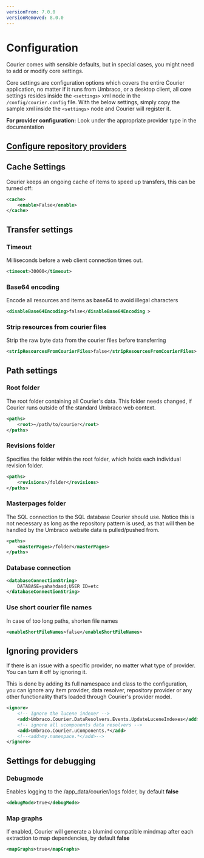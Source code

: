 ```yaml
---
versionFrom: 7.0.0
versionRemoved: 8.0.0
---
```


# Configuration

Courier comes with sensible defaults, but in special cases, you might need to add or modify core settings.

Core settings are configuration options which covers the entire Courier application, no matter if it runs from Umbraco, or a desktop client, all core settings resides inside the `<settings>` xml node in the `/config/courier.config` file. With the below settings, simply copy the sample xml inside the `<settings>` node and Courier will register it.

**For provider configuration:** Look under the appropriate provider type in the documentation

## [Configure repository providers](RepositoryProviders.md)

## Cache Settings
Courier keeps an ongoing cache of items to speed up transfers, this can be turned off:

```xml
<cache>
	<enable>False</enable>
</cache>
```

## Transfer settings

### Timeout
Milliseconds before a web client connection times out.

```xml
<timeout>30000</timeout>
```

### Base64 encoding
Encode all resources and items as base64 to avoid illegal characters

```xml
<disableBase64Encoding>false</disableBase64Encoding >
```

### Strip resources from courier files
Strip the raw byte data from the courier files before transferring

```xml
<stripResourcesFromCourierFiles>false</stripResourcesFromCourierFiles>
```

## Path settings
### Root folder
The root folder containing all Courier's data. This folder needs changed, if Courier runs outside of the standard Umbraco web context. 

```xml	
<paths>  
	<root>~/path/to/courier</root>
</paths>
```

### Revisions folder
Specifies the folder within the root folder, which holds each individual revision folder.

```xml
<paths>  
	<revisions>/folder</revisions>
</paths>
```

### Masterpages folder
The SQL connection to the SQL database Courier should use. Notice this is not necessary as long as the repository pattern is used, as that will then be handled by the Umbraco website data is pulled/pushed from.

```xml
<paths>  
	<masterPages>/folder</masterPages>
</paths>
```

### Database connection

```xml
<databaseConnectionString>
	DATABASE=yahahdasd;USER ID=etc
</databaseConnectionString>
```

### Use short courier file names
In case of too long paths, shorten file names

```xml
<enableShortFileNames>false</enableShortFileNames>
```

## Ignoring providers
If there is an issue with a specific provider, no matter what type of provider. You can turn it off by ignoring it. 

This is done by adding its full namespace and class to the configuration, you can ignore any item provider, data resolver, repository provider or any other functionality that’s loaded through Courier's provider model.

```xml
<ignore>
    <!-- Ignore the lucene indexer -->
    <add>Umbraco.Courier.DataResolvers.Events.UpdateLuceneIndexes</add>
    <!-- ignore all ucomponents data resolvers -->
    <add>Umbraco.Courier.uComponents.*</add>
    <!--<add>my.namespace.*</add>-->
</ignore>
```

## Settings for debugging

### Debugmode
Enables logging to the /app_data/courier/logs folder, by default **false**

```xml
<debugMode>true</debugMode>
```

### Map graphs
If enabled, Courier will generate a blumind compatible mindmap after each extraction to map dependencies, by default **false**

```xml
<mapGraphs>true</mapGraphs>
```
